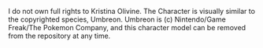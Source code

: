 I do not own full rights to Kristina Olivine. The Character is visually similar to the copyrighted species, Umbreon.
Umbreon is (c) Nintendo/Game Freak/The Pokemon Company, and this character model can be removed from the repository at any time.